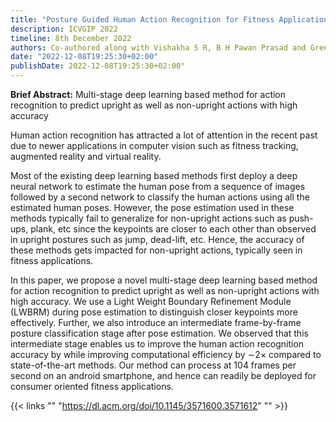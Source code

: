 ```yaml
---
title: "Posture Guided Human Action Recognition for Fitness Applications"
description: ICVGIP 2022
timeline: 8th December 2022
authors: Co-authored along with Vishakha S R, B H Pawan Prasad and Green Rosh
date: "2022-12-08T19:25:30+02:00"
publishDate: 2022-12-08T19:25:30+02:00"
---
```


**Brief Abstract:** Multi-stage deep learning based method for action recognition to predict upright as well as non-upright actions with high accuracy
<!--more-->
Human action recognition has attracted a lot of attention in the recent past due to newer applications in computer vision such as fitness tracking, augmented reality and virtual reality. 

Most of the existing deep learning based methods first deploy a deep neural network to estimate the human pose from a sequence of images followed by a second network to classify the human actions using all the estimated human poses. However, the pose estimation used in these methods typically fail to generalize for non-upright actions such as push-ups, plank, etc since the keypoints are closer to each other than observed in upright postures such as jump, dead-lift, etc. Hence, the accuracy of these methods gets impacted for non-upright actions, typically seen in fitness applications. 

In this paper, we propose a novel multi-stage deep learning based method for action recognition to predict upright as well as non-upright actions with high accuracy. We use a Light Weight Boundary Refinement Module (LWBRM) during pose estimation to distinguish closer keypoints more effectively. Further, we also introduce an intermediate frame-by-frame posture classification stage after pose estimation. We observed that this intermediate stage enables us to improve the human action recognition accuracy by while improving computational efficiency by ∼2× compared to state-of-the-art methods. Our method can process at 104 frames per second on an android smartphone, and hence can readily be deployed for consumer oriented fitness applications.

{{< links "" "https://dl.acm.org/doi/10.1145/3571600.3571612" "" >}}